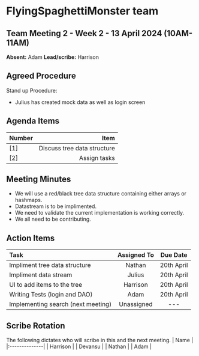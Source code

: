 # FlyingSpaghettiMonster team

## Team Meeting 2 - Week 2 - 13 April 2024 (10AM-11AM)

**Absent:**
Adam
**Lead/scribe:**
Harrison


## Agreed Procedure

Stand up Procedure:
- Julius has created mock data as well as login screen

## Agenda Items
| Number   |        Item |
|:---------|------------:|
| [1] | Discuss tree data structure |
| [2] | Assign tasks |

## Meeting Minutes
- We will use a red/black tree data structure containing either arrays or hashmaps.
- Datastream is to be implimented.
- We need to validate the current implementation is working correctly.
- We all need to be contributing.


## Action Items
| Task                                   | Assigned To |  Due Date  |
|:---------------------------------------|:-----------:|:----------:|
| Impliment tree data structure          |  Nathan     | 20th April |
| Impliment data stream                  |  Julius     | 20th April |
| UI to add items to the tree            |  Harrison   | 20th April |
| Writing Tests (login and DAO)          |  Adam       | 20th April |
| Implementing search (next meeting)     |  Unassigned | --- |


## Scribe Rotation
The following dictates who will scribe in this and the next meeting.
| Name          | 
|:--------------|
| Harrison      |
|    Devansu    |
|    Nathan     |
|    Adam       |
